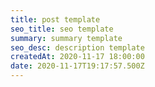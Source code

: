 ```yaml
---
title: post template
seo_title: seo template
summary: summary template
seo_desc: description template
createdAt: 2020-11-17 18:00:00
date: 2020-11-17T19:17:57.500Z
---
```


